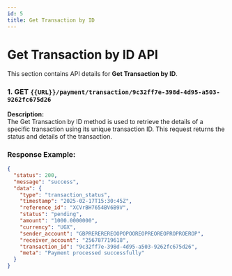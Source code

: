 ```yaml
---
id: 5
title: Get Transaction by ID
---
```


# Get Transaction by ID API

This section contains API details for **Get Transaction by ID**.

### 1. GET `{{URL}}/payment/transaction/9c32ff7e-398d-4d95-a503-9262fc675d26`

**Description:**  
The Get Transaction by ID method is used to retrieve the details of a specific transaction using its unique transaction ID. This request returns the status and details of the transaction.

### Response Example:
```json
{
  "status": 200,
  "message": "success",
  "data": {
    "type": "transaction_status",
    "timestamp": "2025-02-17T15:30:45Z",
    "reference_id": "XCVrBH7654BV6B9V",
    "status": "pending",
    "amount": "1000.0000000",
    "currency": "UGX",
    "sender_account": "GBPREREREREOOPOPOOREOPREOREOPROPROEROP",
    "receiver_account": "256787719618",
    "transaction_id": "9c32ff7e-398d-4d95-a503-9262fc675d26",
    "meta": "Payment processed successfully"
  }
}
```
